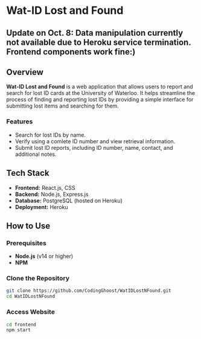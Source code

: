 # Wat-ID Lost and Found

## Update on Oct. 8: Data manipulation currently not available due to Heroku service termination. Frontend components work fine:)

## Overview

**Wat-ID Lost and Found** is a web application that allows users to report and search for lost ID cards at the University of Waterloo. It helps streamline the process of finding and reporting lost IDs by providing a simple interface for submitting lost items and searching for them.

### Features

- Search for lost IDs by name.
- Verify using a comlete ID number and view retrieval information.
- Submit lost ID reports, including ID number, name, contact, and additional notes.

## Tech Stack

- **Frontend:** React.js, CSS
- **Backend:** Node.js, Express.js
- **Database:** PostgreSQL (hosted on Heroku)
- **Deployment:** Heroku

## How to Use

### Prerequisites

- **Node.js** (v14 or higher)
- **NPM**

### Clone the Repository

```bash
git clone https://github.com/CodingGhoost/WatIDLostNFound.git
cd WatIDLostNFound
```

### Access Website

```bash
cd frontend
npm start
```
